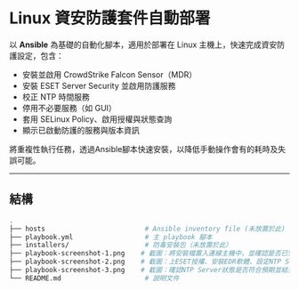 #  Linux 資安防護套件自動部署 

以 **Ansible** 為基礎的自動化腳本，適用於部署在 Linux 主機上，快速完成資安防護設定，包含：

-  安裝並啟用 CrowdStrike Falcon Sensor（MDR）
-  安裝 ESET Server Security 並啟用防護服務
-  校正 NTP 時間服務
-  停用不必要服務（如 GUI）
-  套用 SELinux Policy、啟用授權與狀態查詢
-  顯示已啟動防護的服務與版本資訊

將重複性執行任務，透過Ansible腳本快速安裝，以降低手動操作會有的耗時及失誤可能。

---

## 結構

```bash
.
├── hosts                         # Ansible inventory file (未放置於此)
├── playbook.yml                  # 主 playbook 腳本
├── installers/                   # 防毒安裝包（未放置於此）
├── playbook-screenshot-1.png    # 截圖：將安裝檔置入連線主機中，並確認是否已安裝ESET，若無則繼續安裝ESET
├── playbook-screenshot-2.png    # 截圖：上ESET授權、安裝EDR軟體、設定NTP Server
├── playbook-screenshot-3.png    # 截圖：確認NTP Server狀態是否符合預期並結束任務。
└── README.md                     # 說明文件
